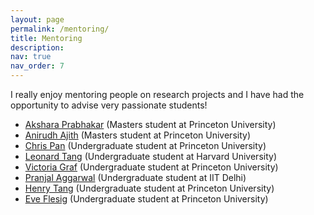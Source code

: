 ```yaml
---
layout: page
permalink: /mentoring/
title: Mentoring
description: 
nav: true
nav_order: 7
---
```


I really enjoy mentoring people on research projects and I have had the opportunity to advise very passionate students!

- <a href="https://aksh555.github.io">Akshara Prabhakar</a> (Masters student at Princeton University)
- <a href="https://www.linkedin.com/in/anirudhajith/?originalSubdomain=in">Anirudh Ajith</a> (Masters student at Princeton University)
- <a href="https://www.linkedin.com/in/chrispan0/">Chris Pan</a> (Undergraduate student at Princeton University)
- <a href="https://leonardtang.me/tabs/about/">Leonard Tang</a> (Undergraduate student at Harvard University)
- <a href="https://hassonlab.princeton.edu/people/victoria-graf">Victoria Graf</a> (Undergraduate student at Princeton University)
- <a href="https://www.linkedin.com/in/pranjal2041/?originalSubdomain=in">Pranjal Aggarwal</a> (Undergraduate student at IIT Delhi)
- <a href="https://github.com/henrytang1">Henry Tang</a> (Undergraduate student at Princeton University)
- <a href="https://www.efleisig.com">Eve Flesig</a> (Undergraduate student at Princeton University)